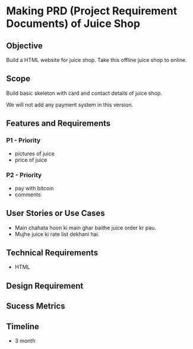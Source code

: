 # Making PRD (Project Requirement Documents) of Juice Shop

## Objective

Build a HTML website for juice shop. Take this offline juice shop to online.

## Scope

Build basic skeleton with card and contact details of juice shop.

We will not add any payment system in this version.

## Features and Requirements

### P1 - Priority

- pictures of juice
- price of juice

### P2 - Priority

- pay with bitcoin
- comments

## User Stories or Use Cases

- Main chahata hoon ki main ghar baithe juice order kr pau.
- Mujhe juice ki rate list dekhani hai.

## Technical Requirements

- HTML

## Design Requirement

## Sucess Metrics

## Timeline

- 3 month